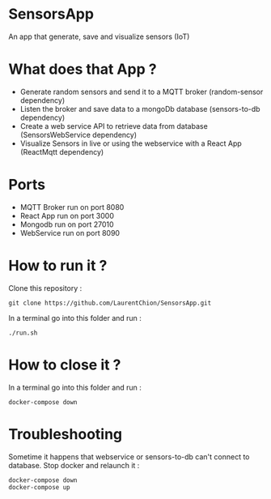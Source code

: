 # SensorsApp
An app that generate, save and visualize sensors (IoT)

# What does that App ?
* Generate random sensors and send it to a MQTT broker (random-sensor dependency)
* Listen the broker and save data to a mongoDb database (sensors-to-db dependency)
* Create a web service API to retrieve data from database (SensorsWebService dependency)
* Visualize Sensors in live or using the webservice with a React App (ReactMqtt dependency)

# Ports
* MQTT Broker run on port 8080
* React App run on port 3000
* Mongodb run on port 27010
* WebService run on port 8090

# How to run it ?
Clone this repository :
```
git clone https://github.com/LaurentChion/SensorsApp.git
```

In a terminal go into this folder and run :
```
./run.sh
```

# How to close it  ?
In a terminal go into this folder and run :
```
docker-compose down
```

# Troubleshooting
Sometime it happens that webservice or sensors-to-db can't connect to database.
Stop docker and relaunch it :
```
docker-compose down
docker-compose up
```
